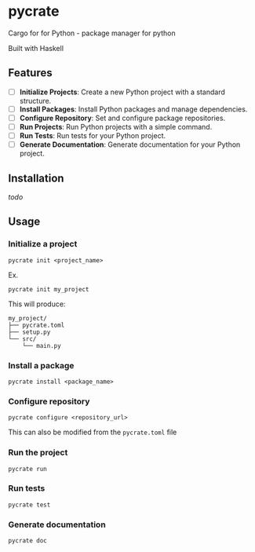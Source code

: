 # pycrate
Cargo for for Python - package manager for python

Built with Haskell

## Features
- [ ] **Initialize Projects**: Create a new Python project with a standard structure.
- [ ] **Install Packages**: Install Python packages and manage dependencies.
- [ ] **Configure Repository**: Set and configure package repositories.
- [ ] **Run Projects**: Run Python projects with a simple command.
- [ ] **Run Tests**: Run tests for your Python project.
- [ ] **Generate Documentation**: Generate documentation for your Python project.

## Installation
*todo*

## Usage

### Initialize a project
```
pycrate init <project_name>
```

Ex.
```
pycrate init my_project
```

This will produce:
```
my_project/
├── pycrate.toml
├── setup.py
└── src/
    └── main.py
```

### Install a package
```
pycrate install <package_name>
```

### Configure repository 
```
pycrate configure <repository_url>
``` 

This can also be modified from the `pycrate.toml` file

### Run the project
```
pycrate run
```

### Run tests
```
pycrate test
```


### Generate documentation
```
pycrate doc
```
